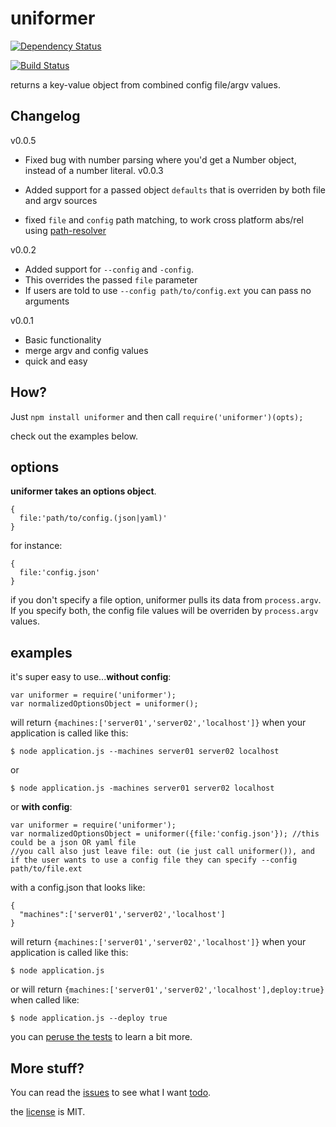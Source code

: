 uniformer
=======

[![Dependency Status](https://david-dm.org/bengreenier/uniformer.png)](https://david-dm.org/bengreenier/uniformer)

[![Build Status](https://travis-ci.org/bengreenier/uniformer.png?branch=master)](https://travis-ci.org/bengreenier/uniformer)

returns a key-value object from combined config file/argv values.

## Changelog
v0.0.5
+ Fixed bug with number parsing where you'd get a Number object, instead of a number literal.
v0.0.3

+ Added support for a passed object `defaults` that is overriden by both file and argv sources
+ fixed `file` and `config` path matching, to work cross platform abs/rel using [path-resolver](https://github.com/bengreenier/path-resolver)

v0.0.2

+ Added support for `--config` and `-config`.
+ This overrides the passed `file` parameter
+ If users are told to use `--config path/to/config.ext` you can pass no arguments

v0.0.1

+ Basic functionality
+ merge argv and config values
+ quick and easy

## How?

Just `npm install uniformer` and then call `require('uniformer')(opts);`

check out the examples below.



## options

__uniformer takes an options object__.  
  
```
{
  file:'path/to/config.(json|yaml)'
}
```
for instance:
```
{
  file:'config.json'
}
```
if you don't specify a file option, uniformer pulls its data from `process.argv`. If you specify both,
the config file values will be overriden by `process.argv` values.


## examples

it's super easy to use...__without config__:

```
var uniformer = require('uniformer');
var normalizedOptionsObject = uniformer();
```
will return `{machines:['server01','server02','localhost']}` when your application is called like this:
```
$ node application.js --machines server01 server02 localhost
```
or
```
$ node application.js -machines server01 server02 localhost
```    
  
  
or __with config__:
  
```
var uniformer = require('uniformer');
var normalizedOptionsObject = uniformer({file:'config.json'}); //this could be a json OR yaml file
//you call also just leave file: out (ie just call uniformer()), and if the user wants to use a config file they can specify --config path/to/file.ext
```
with a config.json that looks like:
```
{
  "machines":['server01','server02','localhost']
}
```
will return `{machines:['server01','server02','localhost']}` when your application is called like this:
```
$ node application.js
```
or will return `{machines:['server01','server02','localhost'],deploy:true}` when called like:
```
$ node application.js --deploy true
```    

  

you can [peruse the tests](https://github.com/b3ngr33ni3r/uniformer/blob/master/tests) to learn a bit more.


## More stuff?

You can read the [issues](https://github.com/b3ngr33ni3r/uniformer/issues) to see what I want [todo](https://github.com/b3ngr33ni3r/uniformer/issues?labels=todo).  
  
the [license](https://github.com/b3ngr33ni3r/uniformer/blob/master/LICENSE) is MIT.
